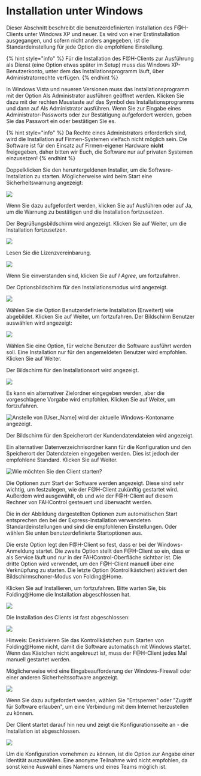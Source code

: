 # Installation unter Windows

Dieser Abschnitt beschreibt die benutzerdefinierten Installation des F@H-Clients unter Windows XP und neuer. Es wird von einer Erstinstallation ausgegangen, und sofern nicht anders angegeben, ist die Standardeinstellung für jede Option die empfohlene Einstellung.

{% hint style="info" %}
Für die Installation des F@H-Clients zur Ausführung als Dienst \(eine Option etwas später im Setup\) muss das Windows XP-Benutzerkonto, unter dem das Installationsprogramm läuft, über Administratorrechte verfügen.
{% endhint %}

In Windows Vista und neueren Versionen muss das Installationsprogramm mit der Option Als Administrator ausführen geöffnet werden. Klicken Sie dazu mit der rechten Maustaste auf das Symbol des Installationsprogramms und dann auf Als Administrator ausführen. Wenn Sie zur Eingabe eines Administrator-Passworts oder zur Bestätigung aufgefordert werden, geben Sie das Passwort ein oder bestätigen Sie es.

{% hint style="info" %}
Da Rechte eines Administrators erforderlich sind, wird die Installation auf Firmen-Systemen vielfach nicht möglich sein. Die Software ist für den Einsatz auf Firmen-eigener Hardware **nicht** freigegeben, daher bitten wir Euch, die Software nur auf privaten Systemen einzusetzen!
{% endhint %}

Doppelklicken Sie den heruntergeldenen Installer, um die Software-Installation zu starten. Möglicherweise wird beim Start eine Sicherheitswarnung angezeigt:

![](../.gitbook/assets/wininst01.png)

Wenn Sie dazu aufgefordert werden, klicken Sie auf Ausführen oder auf Ja, um die Warnung zu bestätigen und die Installation fortzusetzen. 

Der Begrüßungsbildschirm wird angezeigt. Klicken Sie auf Weiter, um die Installation fortzusetzen.

![](../.gitbook/assets/wininst02.png)

Lesen Sie die Lizenzvereinbarung.

![](../.gitbook/assets/wininst03.png)

Wenn Sie einverstanden sind, klicken Sie auf _I Agree_, um fortzufahren.

Der Optionsbildschirm für den Installationsmodus wird angezeigt.

![](../.gitbook/assets/wininst04.png)

Wählen Sie die Option Benutzerdefinierte Installation \(Erweitert\) wie abgebildet. Klicken Sie auf Weiter, um fortzufahren. Der Bildschirm Benutzer auswählen wird angezeigt:

![](../.gitbook/assets/wininst05.png)

Wählen Sie eine Option, für welche Benutzer die Software ausführt werden soll. Eine Installation nur für den angemeldeten Benutzer wird empfohlen. Klicken Sie auf Weiter.

Der Bildschirm für den Installationsort wird angezeigt.

![](../.gitbook/assets/wininst06.png)

Es kann ein alternativer Zielordner eingegeben werden, aber die vorgeschlagene Vorgabe wird empfohlen. Klicken Sie auf Weiter, um fortzufahren.

![Anstelle von \[User\_Name\] wird der aktuelle Windows-Kontoname angezeigt.](../.gitbook/assets/wininst07.png)

Der Bildschirm für den Speicherort der Kundendatendateien wird angezeigt. 

Ein alternativer Datenverzeichnisordner kann für die Konfiguration und den Speicherort der Datendateien eingegeben werden. Dies ist jedoch der empfohlene Standard. Klicken Sie auf Weiter.

![Wie m&#xF6;chten Sie den Client starten?](../.gitbook/assets/wininst08.png)

Die Optionen zum Start der Software werden angezeigt. Diese sind sehr wichtig, um festzulegen, wie der F@H-Client zukünftig gestartet wird. Außerdem wird ausgewählt, ob und wie der F@H-Client auf diesem Rechner von FAHControl gesteuert und überwacht werden.

Die in der Abbildung dargestellten Optionen zum automatischen Start entsprechen den bei der Express-Installation verwendeten Standardeinstellungen und sind die empfohlenen Einstellungen. Oder wählen Sie unten benutzerdefinierte Startoptionen aus.

Die erste Option legt den F@H-Client so fest, dass er bei der Windows-Anmeldung startet. Die zweite Option stellt den F@H-Client so ein, dass er als Service läuft und nur in der FAHControl-Oberfläche sichtbar ist. Die dritte Option wird verwendet, um den F@H-Client manuell über eine Verknüpfung zu starten. Die letzte Option \(Kontrollkästchen\) aktiviert den Bildschirmschoner-Modus von Folding@Home. 

Klicken Sie auf Installieren, um fortzufahren. Bitte warten Sie, bis Folding@Home die Installation abgeschlossen hat.

![](../.gitbook/assets/wininst09.png)

Die Installation des Clients ist fast abgeschlossen:

![](../.gitbook/assets/wininst10.png)

Hinweis: Deaktivieren Sie das Kontrollkästchen zum Starten von Folding@Home nicht, damit die Software automatisch mit Windows startet. Wenn das Kästchen nicht angekreuzt ist, muss der F@H-Client jedes Mal manuell gestartet werden.

Möglicherweise wird eine Eingabeaufforderung der Windows-Firewall oder einer anderen Sicherheitssoftware angezeigt.

![](../.gitbook/assets/wininst11.png)

Wenn Sie dazu aufgefordert werden, wählen Sie "Entsperren" oder "Zugriff für Software erlauben", um eine Verbindung mit dem Internet herzustellen zu können.

Der Client startet darauf hin neu und zeigt die Konfigurationsseite an - die Installation ist abgeschlossen.

![](../.gitbook/assets/wininst12.png)

Um die Konfiguration vornehmen zu können, ist die Option zur Angabe einer Identität auszuwählen. Eine anonyme Teilnahme wird nicht empfohlen,  da sonst keine Auswahl eines Namens und eines Teams möglich ist.

